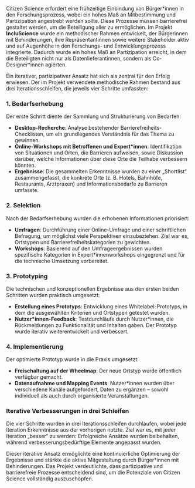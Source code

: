 Citizen Science erfordert eine frühzeitige Einbindung von Bürger\*innen in den Forschungsprozess, wobei ein hohes Maß an Mitbestimmung und Partizipation angestrebt werden sollte. Diese Prozesse müssen barrierefrei gestaltet werden, um die Beteiligung aller zu ermöglichen. Im Projekt **IncluScience** wurde ein methodischer Rahmen entwickelt, der Bürgerinnen mit Behinderungen, ihre Repräsentantinnen sowie weitere Stakeholder aktiv und auf Augenhöhe in den Forschungs- und Entwicklungsprozess integrierte. Dadurch wurde ein hohes Maß an Partizipation erreicht, in dem die Beteiligten nicht nur als Datenlieferantinnen, sondern als Co-Designer\*innen agierten.

Ein iterativer, partizipativer Ansatz hat sich als zentral für den Erfolg erwiesen. Der im Projekt verwendete methodische Rahmen bestand aus drei Iterationsschleifen, die jeweils vier Schritte umfassten:

### 1\. Bedarfserhebung

Der erste Schritt diente der Sammlung und Strukturierung von Bedarfen:

* **Desktop-Recherche**: Analyse bestehender Barrierefreiheits-Checklisten, um ein grundlegendes Verständnis für das Thema zu gewinnen.  
* **Online-Workshops mit Betroffenen und Expert\*innen**: Identifikation von Situationen und Orten, die Barrieren aufweisen, sowie Diskussion darüber, welche Informationen über diese Orte die Teilhabe verbessern könnten.  
* **Ergebnisse**: Die gesammelten Erkenntnisse wurden zu einer „Shortlist“ zusammengefasst, die konkrete Orte (z. B. Hotels, Bahnhöfe, Restaurants, Arztpraxen) und Informationsbedarfe zu Barrieren umfasste.

### 2\. Selektion

Nach der Bedarfserhebung wurden die erhobenen Informationen priorisiert:

* **Umfragen**: Durchführung einer Online-Umfrage und einer schriftlichen Befragung, um möglichst viele Perspektiven einzubeziehen. Ziel war es, Ortstypen und Barrierefreiheitskategorien zu gewichten.  
* **Workshops**: Basierend auf den Umfrageergebnissen wurden spezifische Kategorien in Expert\*innenworkshops eingegrenzt und für die technische Umsetzung vorbereitet.

### 3\. Prototyping

Die technischen und konzeptionellen Ergebnisse aus den ersten beiden Schritten wurden praktisch umgesetzt:

* **Erstellung eines Prototyps**: Entwicklung eines Whitelabel-Prototyps, in dem die ausgewählten Kriterien und Ortstypen getestet wurden.  
* **Nutzer\*innen-Feedback**: Testdurchläufe durch Nutzer\*innen, die Rückmeldungen zu Funktionalität und Inhalten gaben. Der Prototyp wurde iterativ weiterentwickelt und verbessert.

### 4\. Implementierung

Der optimierte Prototyp wurde in die Praxis umgesetzt:

* **Freischaltung auf der Wheelmap**: Der neue Ortstyp wurde öffentlich verfügbar gemacht.  
* **Datenaufnahme und Mapping Events**: Nutzer\*innen wurden über verschiedene Kanäle aufgefordert, Daten zu ergänzen – sowohl individuell als auch durch organisierte Veranstaltungen.

### Iterative Verbesserungen in drei Schleifen

Die vier Schritte wurden in drei Iterationsschleifen durchlaufen, wobei jede Iteration Erkenntnisse aus der vorherigen nutzte. Ziel war es, mit jeder Iteration „besser“ zu werden: Erfolgreiche Ansätze wurden beibehalten, während verbesserungsbedürftige Elemente angepasst wurden.

Dieser iterative Ansatz ermöglichte eine kontinuierliche Optimierung der Ergebnisse und stärkte die aktive Mitgestaltung durch Bürger\*innen mit Behinderungen. Das Projekt verdeutlichte, dass partizipative und barrierefreie Prozesse entscheidend sind, um die Potenziale von Citizen Science vollständig auszuschöpfen.
